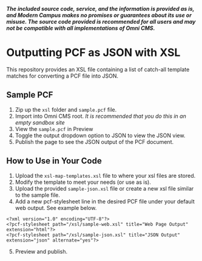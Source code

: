 ***The included source code, service, and the information is provided as is, and Modern Campus makes no promises or guarantees about its use or misuse. The source code provided is recommended for all users and may not be compatible with all implementations of Omni CMS.***

# Outputting PCF as JSON with XSL

This repository provides an XSL file containing a list of catch-all template matches for converting a PCF file into JSON.

## Sample PCF

1. Zip up the `xsl` folder and `sample.pcf` file.
2. Import into Omni CMS root. *It is recommended that you do this in an empty sandbox site*
3. View the `sample.pcf` in Preview
4. Toggle the output dropdown option to JSON to view the JSON view.
5. Publish the page to see the JSON output of the PCF document.

## How to Use in Your Code

1. Upload the `xsl-map-templates.xsl` file to where your xsl files are stored.
2. Modify the template to meet your needs (or use as is).
3. Upload the provided `sample-json.xsl` file or create a new xsl file similar to the sample file.
4. Add a new pcf-stylesheet line in the desired PCF file under your default web output. See example below.
```
<?xml version="1.0" encoding="UTF-8"?>
<?pcf-stylesheet path="/xsl/sample-web.xsl" title="Web Page Output" extension="html"?>
<?pcf-stylesheet path="/xsl/sample-json.xsl" title="JSON Output" extension="json" alternate="yes"?>
```
5. Preview and publish.
